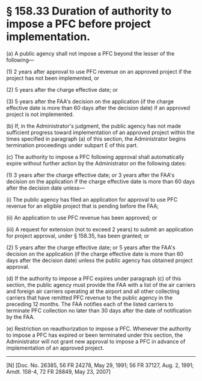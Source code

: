 # § 158.33   Duration of authority to impose a PFC before project implementation.

(a) A public agency shall not impose a PFC beyond the lesser of the following—


(1) 2 years after approval to use PFC revenue on an approved project if the project has not been implemented, or 


(2) 5 years after the charge effective date; or


(3) 5 years after the FAA's decision on the application (if the charge effective date is more than 60 days after the decision date) if an approved project is not implemented.


(b) If, in the Administrator's judgment, the public agency has not made sufficient progress toward implementation of an approved project within the times specified in paragraph (a) of this section, the Administrator begins termination proceedings under subpart E of this part. 


(c) The authority to impose a PFC following approval shall automatically expire without further action by the Administrator on the following dates: 


(1) 3 years after the charge effective date; or 3 years after the FAA's decision on the application if the charge effective date is more than 60 days after the decision date unless—


(i) The public agency has filed an application for approval to use PFC revenue for an eligible project that is pending before the FAA; 


(ii) An application to use PFC revenue has been approved; or 


(iii) A request for extension (not to exceed 2 years) to submit an application for project approval, under § 158.35, has been granted; or 


(2) 5 years after the charge effective date; or 5 years after the FAA's decision on the application (if the charge effective date is more than 60 days after the decision date) unless the public agency has obtained project approval.


(d) If the authority to impose a PFC expires under paragraph (c) of this section, the public agency must provide the FAA with a list of the air carriers and foreign air carriers operating at the airport and all other collecting carriers that have remitted PFC revenue to the public agency in the preceding 12 months. The FAA notifies each of the listed carriers to terminate PFC collection no later than 30 days after the date of notification by the FAA. 


(e) Restriction on reauthorization to impose a PFC. Whenever the authority to impose a PFC has expired or been terminated under this section, the Administrator will not grant new approval to impose a PFC in advance of implementation of an approved project.



---

[N] [Doc. No. 26385, 56 FR 24278, May 29, 1991; 56 FR 37127, Aug. 2, 1991; Amdt. 158-4, 72 FR 28849, May 23, 2007]




